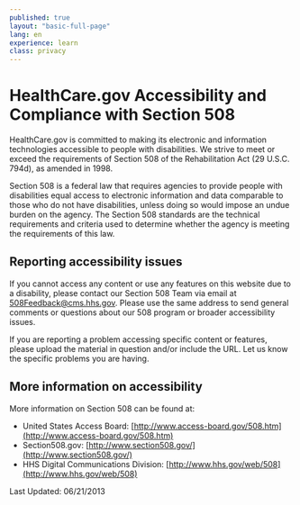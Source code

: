 ```yaml
---
published: true
layout: "basic-full-page"
lang: en
experience: learn
class: privacy
---
```


# HealthCare.gov Accessibility and Compliance with Section 508
 
HealthCare.gov is committed to making its electronic and information technologies accessible to people with disabilities. We strive to meet or exceed the requirements of Section 508 of the Rehabilitation Act (29 U.S.C. 794d), as amended in 1998.
 
Section 508 is a federal law that requires agencies to provide people with disabilities equal access to electronic information and data comparable to those who do not have disabilities, unless doing so would impose an undue burden on the agency. The Section 508 standards are the technical requirements and criteria used to determine whether the agency is meeting the requirements of this law.
 
## Reporting accessibility issues
 
If you cannot access any content or use any features on this website due to a disability, please contact our Section 508 Team via email at [508Feedback@cms.hhs.gov](mailto:508feedback@cms.hhs.gov). Please use the same address to send general comments or questions about our 508 program or broader accessibility issues. 
 
If you are reporting a problem accessing specific content or features, please upload the material in question and/or include the URL. Let us know the specific problems you are having.
 
## More information on accessibility
 
More information on Section 508 can be found at:
 
* United States Access Board: [http://www.access-board.gov/508.htm](http://www.access-board.gov/508.htm) 
* Section508.gov: [http://www.section508.gov/](http://www.section508.gov/)
* HHS Digital Communications Division: [http://www.hhs.gov/web/508](http://www.hhs.gov/web/508)
 
 
 
Last Updated: 06/21/2013
